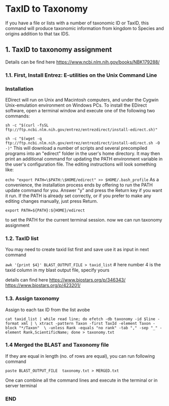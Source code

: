 # TaxID to Taxonomy
If you have a file or lists with a number of taxonomic ID or TaxID, this command will produce taxonomic information from kingdom to Species and origins addition to that tax IDS.

## 1. TaxID to taxonomy assignment
Details can be find here  https://www.ncbi.nlm.nih.gov/books/NBK179288/ 

###  1.1. First, Install Entrez: E-utilities on the Unix Command Line

### Installation
EDirect will run on Unix and Macintosh computers, and under the Cygwin Unix-emulation environment on Windows PCs. To install the EDirect software, open a terminal window and execute one of the following two commands:

  `sh -c "$(curl -fsSL ftp://ftp.ncbi.nlm.nih.gov/entrez/entrezdirect/install-edirect.sh)"`

  `sh -c "$(wget -q ftp://ftp.ncbi.nlm.nih.gov/entrez/entrezdirect/install-edirect.sh -O -)"`
This will download a number of scripts and several precompiled programs into an "edirect" folder in the user's home directory. It may then print an additional command for updating the PATH environment variable in the user's configuration file. The editing instructions will look something like:

 `echo "export PATH=\$PATH:\$HOME/edirect" >> $HOME/.bash_profile`
As a convenience, the installation process ends by offering to run the PATH update command for you. Answer "y" and press the Return key if you want it run. If the PATH is already set correctly, or if you prefer to make any editing changes manually, just press Return.

`export PATH=${PATH}:${HOME}/edirect`

to set the PATH for the current terminal session. now we can run taxonomy assignment

### 1.2. TaxID list
You may need to create taxid list first and save  use it as input in next command

`awk '{print $4}' BLAST_OUTPUT_FILE > taxid_list`  # here number 4 is the taxid column in my blast output file, specify yours

details can find here
https://www.biostars.org/p/346343/
https://www.biostars.org/p/423201/

### 1.3. Assign taxonomy 
Assign to each tax ID from the list avobe

`cat taxid_list | while read line; do efetch -db taxonomy -id $line -format xml | \
xtract -pattern Taxon -first TaxId -element Taxon -block "*/Taxon"  \
-unless Rank -equals "no rank" -tab "," -sep "_" -element Rank,ScientificName; done > taxonomy.txt`

### 1.4 Merged the BLAST and Taxonomy file
If they are equal in length (no. of rows are equal), you can run following command

`paste BLAST_OUTPUT_FILE  taxonomy.txt > MERGED.txt`

One can combine all the command lines and execute in the terminal or in server terminal

### END
